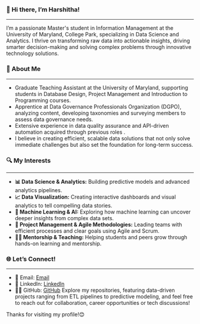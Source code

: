 ### 👋 Hi there, I’m Harshitha!
- - -

I’m a passionate Master's student in Information Management at the University of Maryland, College Park, specializing in Data Science and Analytics. I thrive on transforming raw data into actionable insights, driving smarter decision-making and solving complex problems through innovative technology solutions.

### 🌟 About Me
- - - 

- Graduate Teaching Assistant at the University of Maryland, supporting students in Database Design, Project Management and Introduction to Programming courses.
- Apprentice at Data Governance Professionals Organization (DGPO), analyzing content, developing taxonomies and surveying members to assess data governance needs.
- Extensive experience in data quality assurance and API-driven automation acquired through previous roles .
- I believe in creating efficient, scalable data solutions that not only solve immediate challenges but also set the foundation for long-term success.

### 🔍 My Interests
- - -

- **📊 Data Science & Analytics:** Building predictive models and advanced analytics pipelines.
- **📈 Data Visualization:** Creating interactive dashboards and visual analytics to tell compelling data stories.
- **🤖 Machine Learning & AI:** Exploring how machine learning can uncover deeper insights from complex data sets.
- **📅 Project Management & Agile Methodologies:** Leading teams with efficient processes and clear goals using Agile and Scrum.
- **👩‍🏫 Mentorship & Teaching:** Helping students and peers grow through hands-on learning and mentorship.

### 🌐 Let’s Connect!
- - - 

- 📧 Email: [Email](mailto:harshi07@umd.edu)
- 💼 LinkedIn: [LinkedIn](http://www.linkedin.com/in/harshitha-ramachandra/)
- 👨‍💻 GitHub: [GitHub](https://github.com/hramac?tab=repositories) Explore my repositories, featuring data-driven projects ranging from ETL pipelines to predictive modeling, and feel free to reach out for collaboration, career opportunities or tech discussions!


Thanks for visiting my profile!😊
